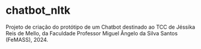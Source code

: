 # chatbot_nltk
Projeto de criação do protótipo de um Chatbot destinado ao TCC de Jéssika Reis de Mello, da Faculdade Professor Miguel Ângelo da Silva Santos (FeMASS), 2024.
